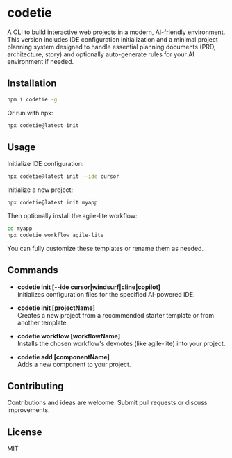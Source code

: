 # codetie

A CLI to build interactive web projects in a modern, AI-friendly environment. This version includes IDE configuration initialization and a minimal project planning system designed to handle essential planning documents (PRD, architecture, story) and optionally auto-generate rules for your AI environment if needed.

## Installation

```bash
npm i codetie -g
```

Or run with npx:

```bash
npx codetie@latest init
```

## Usage

Initialize IDE configuration:

```bash
npx codetie@latest init --ide cursor
```

Initialize a new project:

```bash
npx codetie@latest init myapp
```

Then optionally install the agile-lite workflow:

```bash
cd myapp
npx codetie workflow agile-lite
```

You can fully customize these templates or rename them as needed.

## Commands

- **codetie init [--ide cursor|windsurf|cline|copilot]**  
  Initializes configuration files for the specified AI-powered IDE.

- **codetie init [projectName]**  
  Creates a new project from a recommended starter template or from another template.

- **codetie workflow [workflowName]**  
  Installs the chosen workflow's devnotes (like agile-lite) into your project.

- **codetie add [componentName]**  
  Adds a new component to your project.

## Contributing

Contributions and ideas are welcome. Submit pull requests or discuss improvements.

## License

MIT